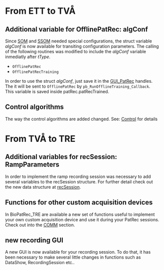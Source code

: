 # From ETT to TVÅ #

## Additional variable for OfflinePatRec: algConf ##
Since [SOM](SOM.md) and [SSOM](SSOM.md) needed special configurations, the struct variable _algConf_ is now available for transiting configuration parameters. The calling of the following routines was modified to include the _algConf_ variable inmediatly after _tType_.

  * `OfflinePatRec`
  * `OfflinePatRecTraining`

In order to use the struct _algConf_, just save it in the [GUI\_PatRec](GUI_PatRec.md) handles. The it will be sent to `OfflinePatRec` by `pb_RunOfflineTraining_Callback`. This variable is saved inside patRec.patRecTrained.

## Control algorithms ##

The way the control algorithms are added changed. See: [Control](Control.md) for details


# From TVÅ to TRE #

## Additional variables for recSession: RampParameters ##
In order to implement the ramp recording session was necessary to add several variables to the recSession structure. For further detail check out the new data structure at [recSession](recSession.md).

## Functions for other custom acquisition devices ##
In BioPatRec\_TRE are available a new set of functions useful to implement your own custom acquisition device and use it during your PatRec sessions. Check out into the [COMM](COMM.md) section.

## new recording GUI ##
A new GUI is now available for your recording session. To do that, it has been necessary to make several little changes in functions such as DataShow, RecordingSession etc..